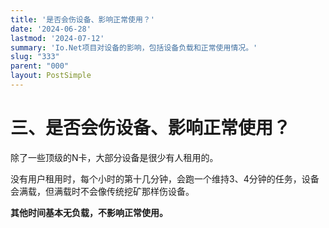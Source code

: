 ```yaml
---
title: '是否会伤设备、影响正常使用？'
date: '2024-06-28'
lastmod: '2024-07-12'
summary: 'Io.Net项目对设备的影响，包括设备负载和正常使用情况。'
slug: "333"
parent: "000" 
layout: PostSimple
---
```


# 三、是否会伤设备、影响正常使用？

除了一些顶级的N卡，大部分设备是很少有人租用的。

没有用户租用时，每个小时的第十几分钟，会跑一个维持3、4分钟的任务，设备会满载，但满载时不会像传统挖矿那样伤设备。

**其他时间基本无负载，不影响正常使用。**